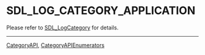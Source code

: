 # SDL_LOG_CATEGORY_APPLICATION

Please refer to [SDL_LogCategory](SDL_LogCategory) for details.

----
[CategoryAPI](CategoryAPI), [CategoryAPIEnumerators](CategoryAPIEnumerators)

